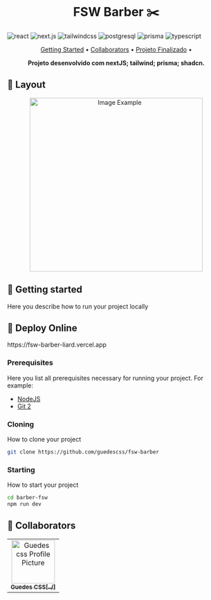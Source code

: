 [TYPESCRIPT_BADGE]: https://img.shields.io/badge/typescript-D4FAFF?style=for-the-badge&logo=typescript
[REACT_BADGE]: https://img.shields.io/badge/react-%2361DAFB.svg?style=for-the-badge&logo=react&logoColor=white
[NEXTJS_BADGE]: https://img.shields.io/badge/next.js-%23000000.svg?style=for-the-badge&logo=next.js&logoColor=white
[POSTGRESQL_BADGE]: https://img.shields.io/badge/postgresql-%23316192.svg?style=for-the-badge&logo=postgresql&logoColor=white
[TAILWINDCSS_BADGE]: https://img.shields.io/badge/tailwindcss-%2338B2AC.svg?style=for-the-badge&logo=tailwind-css&logoColor=white
[PRISMA_BADGE]: https://img.shields.io/badge/prisma-%231B222D.svg?style=for-the-badge&logo=prisma&logoColor=white


<h1 align="center" style="font-weight: bold;">FSW Barber ✂️</h1>

![react][REACT_BADGE]
![next.js][NEXTJS_BADGE]
![tailwindcss][TAILWINDCSS_BADGE]
![postgresql][POSTGRESQL_BADGE]
![prisma][PRISMA_BADGE]
![typescript][TYPESCRIPT_BADGE]


<p align="center">
 <a href="#started">Getting Started</a> • 
 <a href="#colab">Collaborators</a> •
 <a href="#deploy">Projeto Finalizado</a> •
</p>

<p align="center">
  <b>Projeto desenvolvido com nextJS; tailwind; prisma; shadcn.</b>
</p>

<h2 id="layout">🎨 Layout</h2>

<p align="center">
    <img src="https://i.imgur.com/JNjZL9f.png" alt="Image Example" width="400px">
</p>

<h2 id="started">🚀 Getting started</h2>

Here you describe how to run your project locally

<h2 id="deploy">🚀 Deploy Online</h2>
https://fsw-barber-liard.vercel.app

<h3>Prerequisites</h3>

Here you list all prerequisites necessary for running your project. For example:

- [NodeJS](https://github.com/)
- [Git 2](https://github.com)

<h3>Cloning</h3>

How to clone your project

```bash
git clone https://github.com/guedescss/fsw-barber
```

<h3>Starting</h3>

How to start your project

```bash
cd barber-fsw
npm run dev
``````
<h2 id="colab">🤝 Collaborators</h2>

<table>
  <tr>
    <td align="center">
      <a href="#">
        <img src="https://avatars.githubusercontent.com/u/138164577?v=4" width="100px;" alt="Guedes css Profile Picture"/><br>
        <sub>
          <b>Guedes CSS[../]</b>
        </sub>
      </a>
    </td>
  </tr>
</table>

